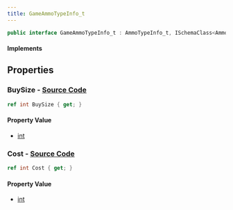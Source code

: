 ```yaml
---
title: GameAmmoTypeInfo_t
---
```


```csharp
public interface GameAmmoTypeInfo_t : AmmoTypeInfo_t, ISchemaClass<AmmoTypeInfo_t>, ISchemaClass<GameAmmoTypeInfo_t>, ISchemaField, ISchemaClass, INativeHandle
```

#### Implements

## Properties

### **BuySize** - [Source Code](https://github.com/swiftly-solution/swiftlys2/blob/main/managed/src/SwiftlyS2.Generated/Schemas/Interfaces/GameAmmoTypeInfo_t.cs#L16)

```csharp
ref int BuySize { get; }
```

#### Property Value

- [int](https://learn.microsoft.com/dotnet/api/system.int32)

### **Cost** - [Source Code](https://github.com/swiftly-solution/swiftlys2/blob/main/managed/src/SwiftlyS2.Generated/Schemas/Interfaces/GameAmmoTypeInfo_t.cs#L18)

```csharp
ref int Cost { get; }
```

#### Property Value

- [int](https://learn.microsoft.com/dotnet/api/system.int32)

